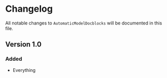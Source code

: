 # Changelog

All notable changes to `AutomaticModelDocblocks` will be documented in this file.

## Version 1.0

### Added
- Everything
